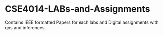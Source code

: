 # CSE4014-LABs-and-Assignments
Contains IEEE formatted Papers for each labs and Digital assignments with qns and inferences.
